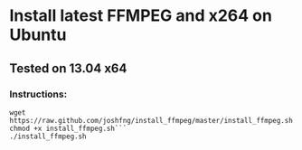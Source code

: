 # Install latest FFMPEG and x264 on Ubuntu
## Tested on 13.04 x64

### Instructions:

```
wget https://raw.github.com/joshfng/install_ffmpeg/master/install_ffmpeg.sh
chmod +x install_ffmpeg.sh```
./install_ffmpeg.sh
```

